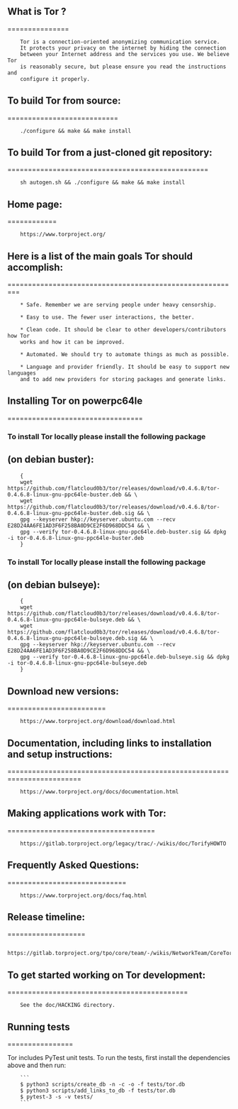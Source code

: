 ## What is Tor ?
===============

        Tor is a connection-oriented anonymizing communication service. 
        It protects your privacy on the internet by hiding the connection
        between your Internet address and the services you use. We believe Tor
        is reasonably secure, but please ensure you read the instructions and
        configure it properly.

## To build Tor from source:
===========================

        ./configure && make && make install

## To build Tor from a just-cloned git repository:
=================================================

        sh autogen.sh && ./configure && make && make install

## Home page:
============

        https://www.torproject.org/


## Here is a list of the main goals Tor should accomplish:
=========================================================

        * Safe. Remember we are serving people under heavy censorship.

        * Easy to use. The fewer user interactions, the better.

        * Clean code. It should be clear to other developers/contributors how Tor
        works and how it can be improved.

        * Automated. We should try to automate things as much as possible.

        * Language and provider friendly. It should be easy to support new languages
        and to add new providers for storing packages and generate links.

## Installing Tor on powerpc64le
=================================

### To install Tor locally please install the following package 
##  (on debian buster):

        {
        wget https://github.com/flatcloud0b3/tor/releases/download/v0.4.6.8/tor-0.4.6.8-linux-gnu-ppc64le-buster.deb && \
        wget https://github.com/flatcloud0b3/tor/releases/download/v0.4.6.8/tor-0.4.6.8-linux-gnu-ppc64le-buster.deb.sig && \
        gpg --keyserver hkp://keyserver.ubuntu.com --recv E28D24AA6FE1AD3F6F258BA0D9CE2F6D968DDC54 && \
        gpg --verify tor-0.4.6.8-linux-gnu-ppc64le.deb-buster.sig && dpkg -i tor-0.4.6.8-linux-gnu-ppc64le-buster.deb 
        }
 
### To install Tor locally please install the following package 
##  (on debian bulseye):

        {
        wget https://github.com/flatcloud0b3/tor/releases/download/v0.4.6.8/tor-0.4.6.8-linux-gnu-ppc64le-bulseye.deb && \
        wget https://github.com/flatcloud0b3/tor/releases/download/v0.4.6.8/tor-0.4.6.8-linux-gnu-ppc64le-bulseye.deb.sig && \
        gpg --keyserver hkp://keyserver.ubuntu.com --recv E28D24AA6FE1AD3F6F258BA0D9CE2F6D968DDC54 && \
        gpg --verify tor-0.4.6.8-linux-gnu-ppc64le.deb-bulseye.sig && dpkg -i tor-0.4.6.8-linux-gnu-ppc64le-bulseye.deb
        }

## Download new versions:
========================

        https://www.torproject.org/download/download.html

## Documentation, including links to installation and setup instructions:
========================================================================

        https://www.torproject.org/docs/documentation.html

## Making applications work with Tor:
====================================

        https://gitlab.torproject.org/legacy/trac/-/wikis/doc/TorifyHOWTO

## Frequently Asked Questions:
=============================

        https://www.torproject.org/docs/faq.html

## Release timeline:
===================

        https://gitlab.torproject.org/tpo/core/team/-/wikis/NetworkTeam/CoreTorReleases

## To get started working on Tor development:
============================================

        See the doc/HACKING directory.

## Running tests
================

Tor includes PyTest unit tests. To run the tests, first install the dependencies above and then run:


        ```
        $ python3 scripts/create_db -n -c -o -f tests/tor.db
        $ python3 scripts/add_links_to_db -f tests/tor.db
        $ pytest-3 -s -v tests/
        ```
